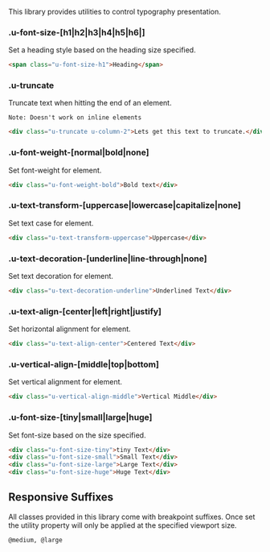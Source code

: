 <p class="u-text-emphasize">This library provides utilities to control typography presentation.</p>

### .u-font-size-[h1|h2|h3|h4|h5|h6|]

Set a heading style based on the heading size specified. 

```html
<span class="u-font-size-h1">Heading</span>  
```

### .u-truncate

Truncate text when hitting the end of an element.

`Note: Doesn't work on inline elements`

```html
<div class="u-truncate u-column-2">Lets get this text to truncate.</div>  
```

### .u-font-weight-[normal|bold|none]

Set font-weight for element.

```html
<div class="u-font-weight-bold">Bold text</div>  
```

### .u-text-transform-[uppercase|lowercase|capitalize|none]

Set text case for element.

```html
<div class="u-text-transform-uppercase">Uppercase</div>  
```

### .u-text-decoration-[underline|line-through|none]

Set text decoration for element.

```html
<div class="u-text-decoration-underline">Underlined Text</div>  
```

### .u-text-align-[center|left|right|justify]

Set horizontal alignment for element.

```html
<div class="u-text-align-center">Centered Text</div>  
```

### .u-vertical-align-[middle|top|bottom]

Set vertical alignment for element.

```html
<div class="u-vertical-align-middle">Vertical Middle</div>  
```

### .u-font-size-[tiny|small|large|huge]

Set font-size based on the size specified.

```html
<div class="u-font-size-tiny">tiny Text</div>  
<div class="u-font-size-small">Small Text</div>  
<div class="u-font-size-large">Large Text</div>  
<div class="u-font-size-huge">Huge Text</div>  
```


## Responsive Suffixes

All classes provided in this library come with breakpoint suffixes. Once set the utility property will only be applied at the specified viewport size.

`@medium, @large`